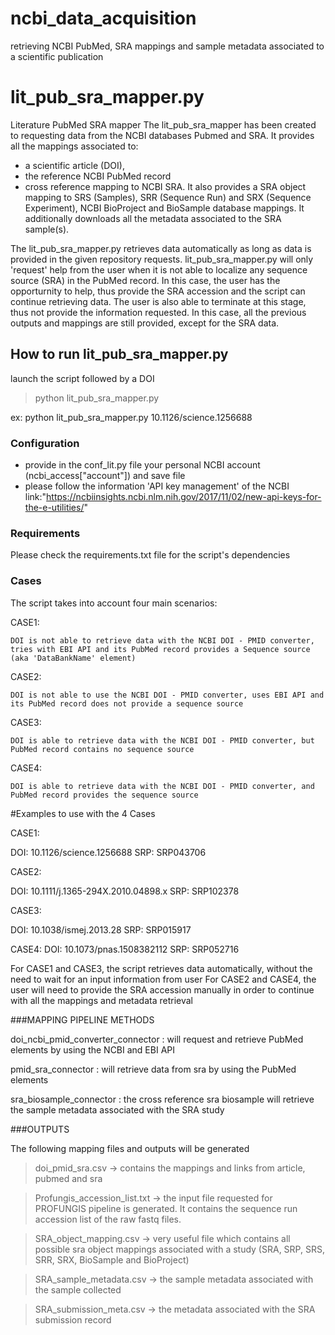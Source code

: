 # ncbi_data_acquisition
retrieving NCBI PubMed, SRA mappings and sample metadata associated to a scientific publication

# lit_pub_sra_mapper.py
Literature PubMed SRA mapper 
The lit_pub_sra_mapper has been created to requesting data from the NCBI databases Pubmed and SRA.
It provides all the mappings associated to:
- a scientific article (DOI), 
- the reference NCBI PubMed record 
- cross reference mapping to NCBI SRA. 
It also provides a SRA object mapping to SRS (Samples), SRR (Sequence Run) and SRX (Sequence Experiment), NCBI BioProject and BioSample database mappings. 
It additionally downloads all the metadata associated to the SRA sample(s).

The lit_pub_sra_mapper.py retrieves data automatically as long as data is provided in the given repository requests.
lit_pub_sra_mapper.py will only 'request' help from the user when it is not able to localize any sequence source (SRA) in the PubMed record.
In this case, the user has the opporturnity to help, thus provide the SRA accession and the script can continue retrieving data.
The user is also able to terminate at this stage, thus not provide the information requested. 
In this case, all the previous outputs and mappings are still provided, except for the SRA data. 

## How to run lit_pub_sra_mapper.py
  launch the script followed by a DOI
  >python lit_pub_sra_mapper.py <DOI>
	
  ex: python lit_pub_sra_mapper.py 10.1126/science.1256688

### Configuration 

 - provide in the conf_lit.py file your personal NCBI account (ncbi_access["account"]) and save file
 - please follow the information 'API key management' of the NCBI link:"https://ncbiinsights.ncbi.nlm.nih.gov/2017/11/02/new-api-keys-for-the-e-utilities/"
 
### Requirements

Please check the requirements.txt file for the script's dependencies 

### Cases

The script takes into account four main scenarios:

CASE1:

	DOI is not able to retrieve data with the NCBI DOI - PMID converter, tries with EBI API and its PubMed record provides a Sequence source  (aka 'DataBankName' element)

CASE2:

	DOI is not able to use the NCBI DOI - PMID converter, uses EBI API and its PubMed record does not provide a sequence source

CASE3:

	DOI is able to retrieve data with the NCBI DOI - PMID converter, but PubMed record contains no sequence source

CASE4:

	DOI is able to retrieve data with the NCBI DOI - PMID converter, and PubMed record provides the sequence source

#Examples to use with the 4 Cases

CASE1:

DOI: 10.1126/science.1256688
SRP: SRP043706

CASE2:

DOI: 10.1111/j.1365-294X.2010.04898.x
SRP: SRP102378

CASE3:

DOI: 10.1038/ismej.2013.28
SRP: SRP015917


CASE4:
DOI: 10.1073/pnas.1508382112
SRP:  SRP052716


For CASE1 and CASE3, the script retrieves data automatically, without the need to wait for an input information from user
For CASE2 and CASE4, the user will need to provide the SRA accession manually in order to continue with all the mappings and metadata retrieval

###MAPPING PIPELINE METHODS

doi_ncbi_pmid_converter_connector : will request and retrieve PubMed elements by using the NCBI and EBI API

pmid_sra_connector : will retrieve data from sra by using the PubMed elements

sra_biosample_connector : the cross reference sra biosample will retrieve the sample metadata associated with the SRA study


###OUTPUTS

The following mapping files and outputs will be generated 

>doi_pmid_sra.csv -> contains the mappings and links from article, pubmed and sra

>Profungis_accession_list.txt -> the input file requested for PROFUNGIS pipeline is generated. It contains the sequence run accession list of the raw fastq files.

>SRA_object_mapping.csv -> very useful file which contains all possible sra object mappings associated with a study (SRA, SRP, SRS, SRR, SRX, BioSample and BioProject)

>SRA_sample_metadata.csv -> the sample metadata associated with the sample collected

>SRA_submission_meta.csv -> the metadata associated with the SRA submission record





